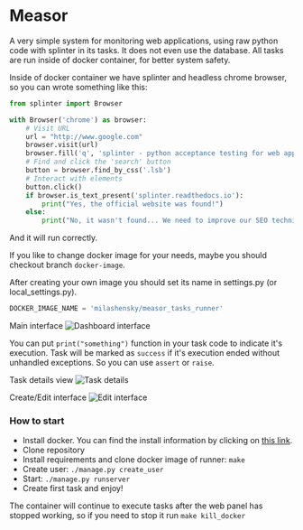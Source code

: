# Measor

A very simple system for monitoring web applications, using raw python code with splinter in its tasks. It does not even use the database.
All tasks are run inside of docker container, for better system safety.

Inside of docker container we have splinter and headless chrome browser, so you can wrote something like this:
```python
from splinter import Browser

with Browser('chrome') as browser:
    # Visit URL
    url = "http://www.google.com"
    browser.visit(url)
    browser.fill('q', 'splinter - python acceptance testing for web applications')
    # Find and click the 'search' button
    button = browser.find_by_css('.lsb')
    # Interact with elements
    button.click()
    if browser.is_text_present('splinter.readthedocs.io'):
        print("Yes, the official website was found!")
    else:
        print("No, it wasn't found... We need to improve our SEO techniques")
```
And it will run correctly.

If you like to change docker image for your needs, maybe you should checkout branch `docker-image`.

After creating your own image you should set its name in settings.py (or local_settings.py).

```python
DOCKER_IMAGE_NAME = 'milashensky/measor_tasks_runner'
```

Main interface
![Dashboard interface](https://image.ibb.co/cATx5z/Main.png)

You can put
`print("something")`
 function in your task code to indicate it's execution. Task will be marked as
 `success`
 if it's execution ended without unhandled exceptions. So you can use
 `assert`
 or
 `raise`.


Task details view
![Task details](https://image.ibb.co/hY0oCe/Details.png)


Create/Edit interface
![Edit interface](https://image.ibb.co/ncWdCe/Edit.png)


### How to start

* Install docker. You can find the install information by clicking on  [this link](https://docs.docker.com/install/).
* Clone repository
* Install requirements and clone docker image of runner:
`make`
* Create user:
`./manage.py create_user`
* Start:
`./manage.py runserver`
* Create first task and enjoy!

The container will continue to execute tasks after the web panel has stopped working, so if you need to stop it run
`make kill_docker`
